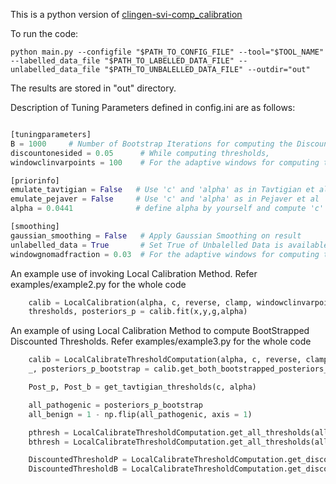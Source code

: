 This is a python version of [clingen-svi-comp_calibration](https://github.com/vpejaver/clingen-svi-comp_calibration)


To run the code:
```
python main.py --configfile "$PATH_TO_CONFIG_FILE" --tool="$TOOL_NAME" --labelled_data_file "$PATH_TO_LABELLED_DATA_FILE" --unlabelled_data_file "$PATH_TO_UNBALELLED_DATA_FILE" --outdir="out"
```
The results are stored in "out" directory.


Description of Tuning Parameters defined in config.ini are as follows:
```python

[tuningparameters]
B = 1000     # Number of Bootstrap Iterations for computing the Discounted Thresholds
discountonesided = 0.05      # While computing thresholds,
windowclinvarpoints = 100    # For the adaptive windows for computing the local probabilty, this defines the minimum number of 'labelled data points' that should be in the window 

[priorinfo]
emulate_tavtigian = False   # Use 'c' and 'alpha' as in Tavtigian et al
emulate_pejaver = False     # Use 'c' and 'alpha' as in Pejaver et al
alpha = 0.0441              # define alpha by yourself and compute 'c' as per Tavtigian et al framework

[smoothing] 
gaussian_smoothing = False   # Apply Gaussian Smoothing on result
unlabelled_data = True       # Set True of Unbalelled Data is available and to be used for smoothing
windowgnomadfraction = 0.03  # For the adaptive	windows for computing the local  probabilty, this defines the minimum fraction of 'unlabelled data points' that should be in the window

```



An example use of invoking Local Calibration Method. Refer examples/example2.py for the whole code


```python
    calib = LocalCalibration(alpha, c, reverse, clamp, windowclinvarpoints, windowgnomadfraction, gaussian_smoothing)
    thresholds, posteriors_p = calib.fit(x,y,g,alpha)

```


An example of using Local Calibration Method to compute BootStrapped Discounted Thresholds. Refer examples/example3.py for the whole code


```python
    calib = LocalCalibrateThresholdComputation(alpha, c, reverse, clamp, windowclinvarpoints, windowgnomadfraction, gaussian_smoothing, )
    _, posteriors_p_bootstrap = calib.get_both_bootstrapped_posteriors_parallel(x,y, g, 1000, alpha, thresholds)

    Post_p, Post_b = get_tavtigian_thresholds(c, alpha)

    all_pathogenic = posteriors_p_bootstrap
    all_benign = 1 - np.flip(all_pathogenic, axis = 1)

    pthresh = LocalCalibrateThresholdComputation.get_all_thresholds(all_pathogenic, thresholds, Post_p)
    bthresh = LocalCalibrateThresholdComputation.get_all_thresholds(all_benign, np.flip(thresholds), Post_b) 

    DiscountedThresholdP = LocalCalibrateThresholdComputation.get_discounted_thresholds(pthresh, Post_p, B, discountonesided, 'pathogenic')
    DiscountedThresholdB = LocalCalibrateThresholdComputation.get_discounted_thresholds(bthresh, Post_b, B, discountonesided, 'benign')


```